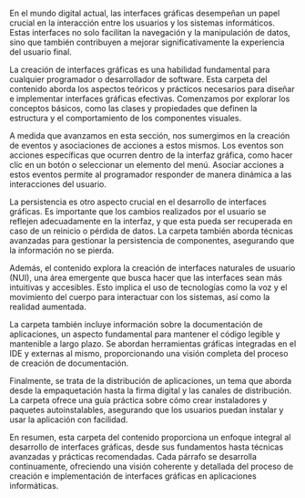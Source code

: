En el mundo digital actual, las interfaces gráficas desempeñan un papel crucial en la interacción entre los usuarios y los sistemas informáticos. Estas interfaces no solo facilitan la navegación y la manipulación de datos, sino que también contribuyen a mejorar significativamente la experiencia del usuario final.

La creación de interfaces gráficas es una habilidad fundamental para cualquier programador o desarrollador de software. Esta carpeta del contenido aborda los aspectos teóricos y prácticos necesarios para diseñar e implementar interfaces gráficas efectivas. Comenzamos por explorar los conceptos básicos, como las clases y propiedades que definen la estructura y el comportamiento de los componentes visuales.

A medida que avanzamos en esta sección, nos sumergimos en la creación de eventos y asociaciones de acciones a estos mismos. Los eventos son acciones específicas que ocurren dentro de la interfaz gráfica, como hacer clic en un botón o seleccionar un elemento del menú. Asociar acciones a estos eventos permite al programador responder de manera dinámica a las interacciones del usuario.

La persistencia es otro aspecto crucial en el desarrollo de interfaces gráficas. Es importante que los cambios realizados por el usuario se reflejen adecuadamente en la interfaz, y que esta pueda ser recuperada en caso de un reinicio o pérdida de datos. La carpeta también aborda técnicas avanzadas para gestionar la persistencia de componentes, asegurando que la información no se pierda.

Además, el contenido explora la creación de interfaces naturales de usuario (NUI), una área emergente que busca hacer que las interfaces sean más intuitivas y accesibles. Esto implica el uso de tecnologías como la voz y el movimiento del cuerpo para interactuar con los sistemas, así como la realidad aumentada.

La carpeta también incluye información sobre la documentación de aplicaciones, un aspecto fundamental para mantener el código legible y mantenible a largo plazo. Se abordan herramientas gráficas integradas en el IDE y externas al mismo, proporcionando una visión completa del proceso de creación de documentación.

Finalmente, se trata de la distribución de aplicaciones, un tema que aborda desde la empaquetación hasta la firma digital y las canales de distribución. La carpeta ofrece una guía práctica sobre cómo crear instaladores y paquetes autoinstalables, asegurando que los usuarios puedan instalar y usar la aplicación con facilidad.

En resumen, esta carpeta del contenido proporciona un enfoque integral al desarrollo de interfaces gráficas, desde sus fundamentos hasta técnicas avanzadas y prácticas recomendadas. Cada párrafo se desarrolla continuamente, ofreciendo una visión coherente y detallada del proceso de creación e implementación de interfaces gráficas en aplicaciones informáticas.

